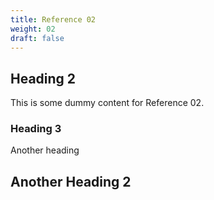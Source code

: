 ```yaml
---
title: Reference 02
weight: 02
draft: false
---
```


## Heading 2

This is some dummy content for Reference 02.

### Heading 3

Another heading

## Another Heading 2

